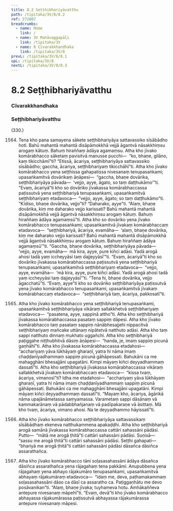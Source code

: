 ```yaml
---
title: 8.2 Seṭṭhibhariyāvatthu
path: /tipitaka/3V/8/8.2
ref: 272007
breadcrumbs:
  - name: Home
    link: /
  - name: 3V Mahāvaggapāḷi
    link: /tipitaka/3V
  - name: 8 Cīvarakkhandhaka
    link: /tipitaka/3V/8
prevL: /tipitaka/3V/8/8.1
upL: /tipitaka/3V/8
nextL: /tipitaka/3V/8/8.3
---
```


# 8.2 Seṭṭhibhariyāvatthu

### Cīvarakkhandhaka

### Seṭṭhibhariyāvatthu

(330.)

1564. Tena kho pana samayena sākete seṭṭhibhariyāya sattavassiko sīsābādho hoti. Bahū mahantā mahantā disāpāmokkhā vejjā āgantvā nāsakkhiṃsu arogaṃ kātuṃ. Bahuṃ hiraññaṃ ādāya agamaṃsu. Atha kho jīvako komārabhacco sāketaṃ pavisitvā manusse pucchi—  “ko, bhaṇe, gilāno, kaṃ tikicchāmī”ti? “Etissā, ācariya, seṭṭhibhariyāya sattavassiko sīsābādho; gaccha, ācariya, seṭṭhibhariyaṃ tikicchāhī”ti. Atha kho jīvako komārabhacco yena seṭṭhissa gahapatissa nivesanaṃ tenupasaṅkami; upasaṅkamitvā dovārikaṃ āṇāpesi—  “gaccha, bhaṇe dovārika, seṭṭhibhariyāya pāvada—  ‘vejjo, ayye, āgato, so taṃ daṭṭhukāmo’”ti. “Evaṃ, ācariyā”ti kho so dovāriko jīvakassa komārabhaccassa paṭissutvā yena seṭṭhibhariyā tenupasaṅkami, upasaṅkamitvā seṭṭhibhariyaṃ etadavoca—  “vejjo, ayye, āgato; so taṃ daṭṭhukāmo”ti. “Kīdiso, bhaṇe dovārika, vejjo”ti? “Daharako, ayye”ti. “Alaṃ, bhaṇe dovārika, kiṃ me daharako vejjo karissati? Bahū mahantā mahantā disāpāmokkhā vejjā āgantvā nāsakkhiṃsu arogaṃ kātuṃ. Bahuṃ hiraññaṃ ādāya agamaṃsū”ti. Atha kho so dovāriko yena jīvako komārabhacco tenupasaṅkami; upasaṅkamitvā jīvakaṃ komārabhaccaṃ etadavoca—  “seṭṭhibhariyā, ācariya, evamāha—  ‘alaṃ, bhaṇe dovārika, kiṃ me daharako vejjo karissati? Bahū mahantā mahantā disāpāmokkhā vejjā āgantvā nāsakkhiṃsu arogaṃ kātuṃ. Bahuṃ hiraññaṃ ādāya agamaṃsū’”ti. “Gaccha, bhaṇe dovārika, seṭṭhibhariyāya pāvada—  ‘vejjo, ayye, evamāha—  mā kira, ayye, pure kiñci adāsi. Yadā arogā ahosi tadā yaṃ iccheyyāsi taṃ dajjeyyāsī’”ti. “Evaṃ, ācariyā”ti kho so dovāriko jīvakassa komārabhaccassa paṭissutvā yena seṭṭhibhariyā tenupasaṅkami; upasaṅkamitvā seṭṭhibhariyaṃ etadavoca—  “vejjo, ayye, evamāha—  ‘mā kira, ayye, pure kiñci adāsi. Yadā arogā ahosi tadā yaṃ iccheyyāsi taṃ dajjeyyāsī’”ti. “Tena hi, bhaṇe dovārika, vejjo āgacchatū”ti. “Evaṃ, ayye”ti kho so dovāriko seṭṭhibhariyāya paṭissutvā yena jīvako komārabhacco tenupasaṅkami, upasaṅkamitvā jīvakaṃ komārabhaccaṃ etadavoca—  “seṭṭhibhariyā taṃ, ācariya, pakkosatī”ti.

1565. Atha kho jīvako komārabhacco yena seṭṭhibhariyā tenupasaṅkami, upasaṅkamitvā seṭṭhibhariyāya vikāraṃ sallakkhetvā seṭṭhibhariyaṃ etadavoca—  “pasatena, ayye, sappinā attho”ti. Atha kho seṭṭhibhariyā jīvakassa komārabhaccassa pasataṃ sappiṃ dāpesi. Atha kho jīvako komārabhacco taṃ pasataṃ sappiṃ nānābhesajjehi nippacitvā seṭṭhibhariyaṃ mañcake uttānaṃ nipātetvā natthuto adāsi. Atha kho taṃ sappi natthuto dinnaṃ mukhato uggañchi. Atha kho seṭṭhibhariyā paṭiggahe niṭṭhubhitvā dāsiṃ āṇāpesi—  “handa, je, imaṃ sappiṃ picunā gaṇhāhī”ti. Atha kho jīvakassa komārabhaccassa etadahosi—  “acchariyaṃ yāva lūkhāyaṃ gharaṇī, yatra hi nāma imaṃ chaḍḍanīyadhammaṃ sappiṃ picunā gāhāpessati. Bahukāni ca me mahagghāni bhesajjāni upagatāni. Kimpi māyaṃ kiñci deyyadhammaṃ dassatī”ti. Atha kho seṭṭhibhariyā jīvakassa komārabhaccassa vikāraṃ sallakkhetvā jīvakaṃ komārabhaccaṃ etadavoca—  “kissa tvaṃ, ācariya, vimanosī”ti? Idha me etadahosi—  “acchariyaṃ yāva lūkhāyaṃ gharaṇī, yatra hi nāma imaṃ chaḍḍanīyadhammaṃ sappiṃ picunā gāhāpessati. Bahukāni ca me mahagghāni bhesajjāni upagatāni. Kimpi māyaṃ kiñci deyyadhammaṃ dassatī”ti. “Mayaṃ kho, ācariya, āgārikā nāma upajānāmetassa saṃyamassa. Varametaṃ sappi dāsānaṃ vā kammakarānaṃ vā pādabbhañjanaṃ vā padīpakaraṇe vā āsittaṃ. Mā kho tvaṃ, ācariya, vimano ahosi. Na te deyyadhammo hāyissatī”ti.

1566. Atha kho jīvako komārabhacco seṭṭhibhariyāya sattavassikaṃ sīsābādhaṃ ekeneva natthukammena apakaḍḍhi. Atha kho seṭṭhibhariyā arogā samānā jīvakassa komārabhaccassa cattāri sahassāni pādāsi. Putto—  “mātā me arogā ṭhitā”ti cattāri sahassāni pādāsi. Suṇisā—  “sassu me arogā ṭhitā”ti cattāri sahassāni pādāsi. Seṭṭhi gahapati—  “bhariyā me arogā ṭhitā”ti cattāri sahassāni pādāsi dāsañca dāsiñca assarathañca.

1567. Atha kho jīvako komārabhacco tāni soḷasasahassāni ādāya dāsañca dāsiñca assarathañca yena rājagahaṃ tena pakkāmi. Anupubbena yena rājagahaṃ yena abhayo rājakumāro tenupasaṅkami, upasaṅkamitvā abhayaṃ rājakumāraṃ etadavoca—  “idaṃ me, deva, paṭhamakammaṃ soḷasasahassāni dāso ca dāsī ca assaratho ca. Paṭiggaṇhātu me devo posāvanikan”ti. “Alaṃ, bhaṇe jīvaka; tuyhameva hotu. Amhākaññeva antepure nivesanaṃ māpehī”ti. “Evaṃ, devā”ti kho jīvako komārabhacco abhayassa rājakumārassa paṭissutvā abhayassa rājakumārassa antepure nivesanaṃ māpesi.


